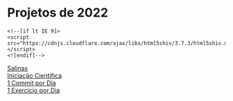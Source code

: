 # Projetos de 2022




<!--<html lang="{{ site.lang | default: "en-US" }}">-->
  <!--<head>
    <meta charset="UTF-8">
    <meta http-equiv="X-UA-Compatible" content="IE=edge">
    <meta name="viewport" content="width=device-width, initial-scale=1">
    <link rel="stylesheet" href="https://cdnjs.cloudflare.com/ajax/libs/font-awesome/4.7.0/css/font-awesome.min.css">

<!--{% seo %}
    <link rel="stylesheet" href="{{ "/assets/css/style.css?v=" | append: site.github.build_revision | relative_url }}">-->
    <!--[if lt IE 9]>
    <script src="https://cdnjs.cloudflare.com/ajax/libs/html5shiv/3.7.3/html5shiv.min.js"></script>
    <![endif]-->
   <!-- {% include head-custom.html %}
  </head>-->
<div class="projetos">
  <a href="http://www.google.com"><div class="box a">Salinas           </div></a>
  <a href="http://www.google.com"><div class="box b">Iniciação Científica</div></a>
  <a href="http://www.google.com"><div class="box c">1 Commit por Dia</div></a>
  <a href="http://www.google.com"><div class="box d">1 Exercício por Dia</div></a>
</div>
